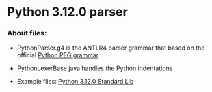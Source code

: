 # Python 3.12.0 parser

### About files:
 - PythonParser.g4
   is the ANTLR4 parser grammar that based on the official [Python PEG grammar](https://docs.python.org/3.12/reference/grammar.html)

 - PythonLexerBase.java
   handles the Python indentations

- Example files: [Python 3.12.0 Standard Lib](https://www.python.org/downloads/release/python-3120/)
